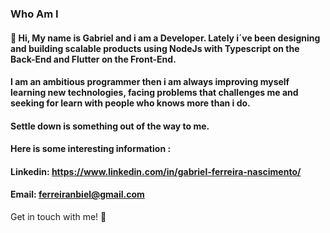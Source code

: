  ### Who Am I

#### 👾 Hi, My name is Gabriel and i am a Developer. Lately i´ve been designing and building scalable products using NodeJs with Typescript on the Back-End and Flutter on the Front-End. 

#### I am an ambitious programmer then i am always improving myself learning new technologies, facing problems that challenges me and seeking for learn with people who knows more than i do.

#### Settle down is something out of the way to me.

 #### Here is some interesting information :
 #### Linkedin: https://www.linkedin.com/in/gabriel-ferreira-nascimento/
 #### Email: ferreiranbiel@gmail.com


Get in touch with me! 👋
